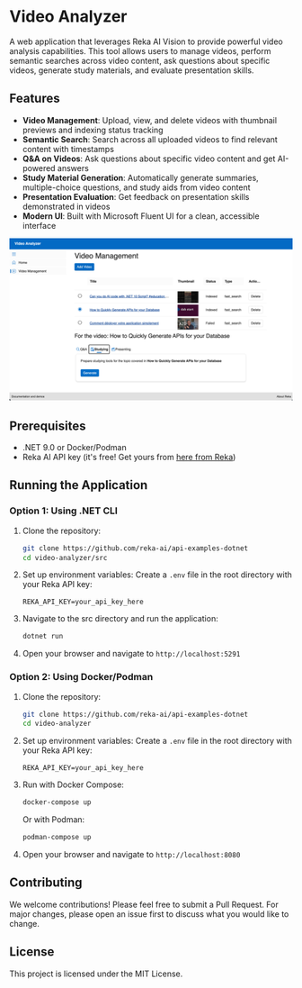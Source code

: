 # Video Analyzer

A web application that leverages Reka AI Vision to provide powerful video analysis capabilities. This tool allows users to manage videos, perform semantic searches across video content, ask questions about specific videos, generate study materials, and evaluate presentation skills.

## Features

- **Video Management**: Upload, view, and delete videos with thumbnail previews and indexing status tracking
- **Semantic Search**: Search across all uploaded videos to find relevant content with timestamps
- **Q&A on Videos**: Ask questions about specific video content and get AI-powered answers
- **Study Material Generation**: Automatically generate summaries, multiple-choice questions, and study aids from video content
- **Presentation Evaluation**: Get feedback on presentation skills demonstrated in videos
- **Modern UI**: Built with Microsoft Fluent UI for a clean, accessible interface

![screen capture](../assets/capture-video-analyzer.png)

## Prerequisites

- .NET 9.0 or Docker/Podman
- Reka AI API key (it's free! Get yours from [here from Reka](https://link.reka.ai/free))

## Running the Application

### Option 1: Using .NET CLI

1. Clone the repository:

   ```bash
   git clone https://github.com/reka-ai/api-examples-dotnet
   cd video-analyzer/src
   ```

2. Set up environment variables:
   Create a `.env` file in the root directory with your Reka API key:

   ```env
   REKA_API_KEY=your_api_key_here
   ```

3. Navigate to the src directory and run the application:

   ```bash
   dotnet run
   ```

4. Open your browser and navigate to `http://localhost:5291`

### Option 2: Using Docker/Podman

1. Clone the repository:

   ```bash
   git clone https://github.com/reka-ai/api-examples-dotnet
   cd video-analyzer
   ```

2. Set up environment variables:
   Create a `.env` file in the root directory with your Reka API key:

   ```env
   REKA_API_KEY=your_api_key_here
   ```

3. Run with Docker Compose:

   ```bash
   docker-compose up
   ```

   Or with Podman:

   ```bash
   podman-compose up
   ```

4. Open your browser and navigate to `http://localhost:8080`

## Contributing

We welcome contributions! Please feel free to submit a Pull Request. For major changes, please open an issue first to discuss what you would like to change.

## License

This project is licensed under the MIT License.
